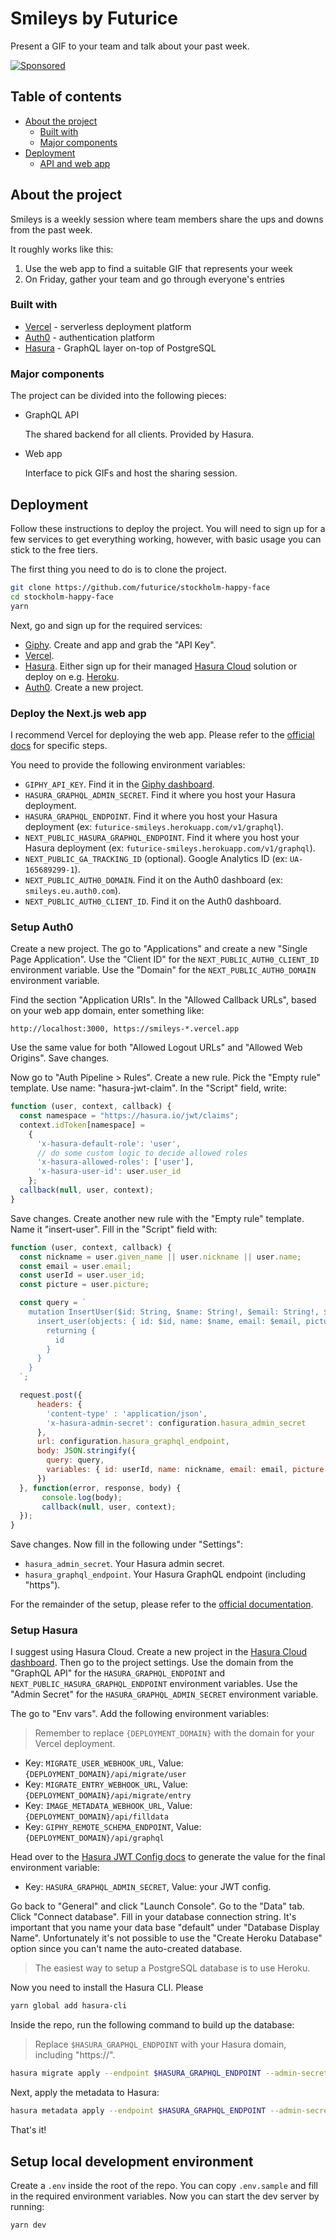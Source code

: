 # Smileys by Futurice

Present a GIF to your team and talk about your past week.

[![Sponsored](https://img.shields.io/badge/chilicorn-sponsored-brightgreen.svg?logo=data%3Aimage%2Fpng%3Bbase64%2CiVBORw0KGgoAAAANSUhEUgAAAA4AAAAPCAMAAADjyg5GAAABqlBMVEUAAAAzmTM3pEn%2FSTGhVSY4ZD43STdOXk5lSGAyhz41iz8xkz2HUCWFFhTFFRUzZDvbIB00Zzoyfj9zlHY0ZzmMfY0ydT0zjj92l3qjeR3dNSkoZp4ykEAzjT8ylUBlgj0yiT0ymECkwKjWqAyjuqcghpUykD%2BUQCKoQyAHb%2BgylkAyl0EynkEzmkA0mUA3mj86oUg7oUo8n0k%2FS%2Bw%2Fo0xBnE5BpU9Br0ZKo1ZLmFZOjEhesGljuzllqW50tH14aS14qm17mX9%2Bx4GAgUCEx02JySqOvpSXvI%2BYvp2orqmpzeGrQh%2Bsr6yssa2ttK6v0bKxMBy01bm4zLu5yry7yb29x77BzMPCxsLEzMXFxsXGx8fI3PLJ08vKysrKy8rL2s3MzczOH8LR0dHW19bX19fZ2dna2trc3Nzd3d3d3t3f39%2FgtZTg4ODi4uLj4%2BPlGxLl5eXm5ubnRzPn5%2Bfo6Ojp6enqfmzq6urr6%2Bvt7e3t7u3uDwvugwbu7u7v6Obv8fDz8%2FP09PT2igP29vb4%2BPj6y376%2Bu%2F7%2Bfv9%2Ff39%2Fv3%2BkAH%2FAwf%2FtwD%2F9wCyh1KfAAAAKXRSTlMABQ4VGykqLjVCTVNgdXuHj5Kaq62vt77ExNPX2%2Bju8vX6%2Bvr7%2FP7%2B%2FiiUMfUAAADTSURBVAjXBcFRTsIwHAfgX%2FtvOyjdYDUsRkFjTIwkPvjiOTyX9%2FAIJt7BF570BopEdHOOstHS%2BX0s439RGwnfuB5gSFOZAgDqjQOBivtGkCc7j%2B2e8XNzefWSu%2BsZUD1QfoTq0y6mZsUSvIkRoGYnHu6Yc63pDCjiSNE2kYLdCUAWVmK4zsxzO%2BQQFxNs5b479NHXopkbWX9U3PAwWAVSY%2FpZf1udQ7rfUpQ1CzurDPpwo16Ff2cMWjuFHX9qCV0Y0Ok4Jvh63IABUNnktl%2B6sgP%2BARIxSrT%2FMhLlAAAAAElFTkSuQmCC)](http://spiceprogram.org/oss-sponsorship)

## Table of contents

- [About the project](#about-the-project)
  - [Built with](#build-with)
  - [Major components](#major-components)
- [Deployment](#deployment)
  - [API and web app](#api-and-web-app)

## About the project

Smileys is a weekly session where team members share the ups and downs from the past week.

It roughly works like this:

1. Use the web app to find a suitable GIF that represents your week
1. On Friday, gather your team and go through everyone's entries

### Built with

- [Vercel](https://vercel.com/) - serverless deployment platform
- [Auth0](https://auth0.com/) - authentication platform
- [Hasura](https://hasura.io/) - GraphQL layer on-top of PostgreSQL

### Major components

The project can be divided into the following pieces:

- GraphQL API

  The shared backend for all clients. Provided by Hasura.

- Web app

  Interface to pick GIFs and host the sharing session.

## Deployment

Follow these instructions to deploy the project. You will need to sign up for a few services to get everything working, however, with basic usage you can stick to the free tiers.

The first thing you need to do is to clone the project.

```bash
git clone https://github.com/futurice/stockholm-happy-face
cd stockholm-happy-face
yarn
```

Next, go and sign up for the required services:

- [Giphy](https://developers.giphy.com/dashboard/). Create and app and grab the "API Key".
- [Vercel](https://vercel.com/).
- [Hasura](https://hasura.com/). Either sign up for their managed [Hasura Cloud](https://hasura.io/cloud/) solution or deploy on e.g. [Heroku](https://www.heroku.com/).
- [Auth0](https://auth0.com/). Create a new project.

### Deploy the Next.js web app

I recommend Vercel for deploying the web app. Please refer to the [official docs](https://vercel.com/docs) for specific steps.

You need to provide the following environment variables:

- `GIPHY_API_KEY`. Find it in the [Giphy dashboard](https://developers.giphy.com/dashboard/).
- `HASURA_GRAPHQL_ADMIN_SECRET`. Find it where you host your Hasura deployment.
- `HASURA_GRAPHQL_ENDPOINT`. Find it where you host your Hasura deployment (ex: `futurice-smileys.herokuapp.com/v1/graphql`).
- `NEXT_PUBLIC_HASURA_GRAPHQL_ENDPOINT`. Find it where you host your Hasura deployment (ex: `futurice-smileys.herokuapp.com/v1/graphql`).
- `NEXT_PUBLIC_GA_TRACKING_ID` (optional). Google Analytics ID (ex: `UA-165689299-1`).
- `NEXT_PUBLIC_AUTH0_DOMAIN`. Find it on the Auth0 dashboard (ex: `smileys.eu.auth0.com`).
- `NEXT_PUBLIC_AUTH0_CLIENT_ID`. Find it on the Auth0 dashboard.

### Setup Auth0

Create a new project. The go to "Applications" and create a new "Single Page Application". Use the "Client ID" for the `NEXT_PUBLIC_AUTH0_CLIENT_ID` environment variable. Use the "Domain" for the `NEXT_PUBLIC_AUTH0_DOMAIN` environment variable.

Find the section "Application URIs". In the "Allowed Callback URLs", based on your web app domain, enter something like:

```
http://localhost:3000, https://smileys-*.vercel.app
```

Use the same value for both "Allowed Logout URLs" and "Allowed Web Origins". Save changes.

Now go to "Auth Pipeline > Rules". Create a new rule. Pick the "Empty rule" template. Use name: "hasura-jwt-claim". In the "Script" field, write:

```js
function (user, context, callback) {
  const namespace = "https://hasura.io/jwt/claims";
  context.idToken[namespace] =
    {
      'x-hasura-default-role': 'user',
      // do some custom logic to decide allowed roles
      'x-hasura-allowed-roles': ['user'],
      'x-hasura-user-id': user.user_id
    };
  callback(null, user, context);
}
```

Save changes. Create another new rule with the "Empty rule" template. Name it "insert-user". Fill in the "Script" field with:

```js
function (user, context, callback) {
  const nickname = user.given_name || user.nickname || user.name;
  const email = user.email;
  const userId = user.user_id;
  const picture = user.picture;

  const query = `
    mutation InsertUser($id: String, $name: String!, $email: String!, $picture: String) {
      insert_user(objects: { id: $id, name: $name, email: $email, picture: $picture, team_id: 1 }) {
        returning {
          id
        }
      }
    }
  `;

  request.post({
      headers: {
        'content-type' : 'application/json',
        'x-hasura-admin-secret': configuration.hasura_admin_secret
      },
      url: configuration.hasura_graphql_endpoint,
      body: JSON.stringify({
        query: query,
        variables: { id: userId, name: nickname, email: email, picture: picture }
      })
  }, function(error, response, body) {
       console.log(body);
       callback(null, user, context);
  });
}
```

Save changes. Now fill in the following under "Settings":

- `hasura_admin_secret`. Your Hasura admin secret.
- `hasura_graphql_endpoint`. Your Hasura GraphQL endpoint (including "https").

For the remainder of the setup, please refer to the [official documentation](https://auth0.com/docs).

### Setup Hasura

I suggest using Hasura Cloud. Create a new project in the [Hasura Cloud dashboard](https://cloud.hasura.io/projects). Then go to the project settings. Use the domain from the "GraphQL API" for the `HASURA_GRAPHQL_ENDPOINT` and `NEXT_PUBLIC_HASURA_GRAPHQL_ENDPOINT` environment variables. Use the "Admin Secret" for the `HASURA_GRAPHQL_ADMIN_SECRET` environment variable.

The go to "Env vars". Add the following environment variables:

> Remember to replace `{DEPLOYMENT_DOMAIN}` with the domain for your Vercel deployment.

- Key: `MIGRATE_USER_WEBHOOK_URL`, Value: `{DEPLOYMENT_DOMAIN}/api/migrate/user`
- Key: `MIGRATE_ENTRY_WEBHOOK_URL`, Value: `{DEPLOYMENT_DOMAIN}/api/migrate/entry`
- Key: `IMAGE_METADATA_WEBHOOK_URL`, Value: `{DEPLOYMENT_DOMAIN}/api/filldata`
- Key: `GIPHY_REMOTE_SCHEMA_ENDPOINT`, Value: `{DEPLOYMENT_DOMAIN}/api/graphql`

Head over to the [Hasura JWT Config docs](https://hasura.io/docs/latest/graphql/core/auth/authentication/jwt.html#generating-jwt-config) to generate the value for the final environment variable:

- Key: `HASURA_GRAPHQL_ADMIN_SECRET`, Value: your JWT config.

Go back to "General" and click "Launch Console". Go to the "Data" tab. Click "Connect database". Fill in your database connection string. It's important that you name your data base "default" under "Database Display Name". Unfortunately it's not possible to use the "Create Heroku Database" option since you can't name the auto-created database.

> The easiest way to setup a PostgreSQL database is to use Heroku.

Now you need to install the Hasura CLI. Please

```bash
yarn global add hasura-cli
```

Inside the repo, run the following command to build up the database:

> Replace `$HASURA_GRAPHQL_ENDPOINT` with your Hasura domain, including "https://".

```bash
hasura migrate apply --endpoint $HASURA_GRAPHQL_ENDPOINT --admin-secret $HASURA_GRAPHQL_ADMIN_SECRET
```

Next, apply the metadata to Hasura:

```bash
hasura metadata apply --endpoint $HASURA_GRAPHQL_ENDPOINT --admin-secret $HASURA_GRAPHQL_ADMIN_SECRET --from-file ./migrations/metadata.yaml
```

That's it!

## Setup local development environment

Create a `.env` inside the root of the repo. You can copy `.env.sample` and fill in the required environment variables. Now you can start the dev server by running:

```bash
yarn dev
```
